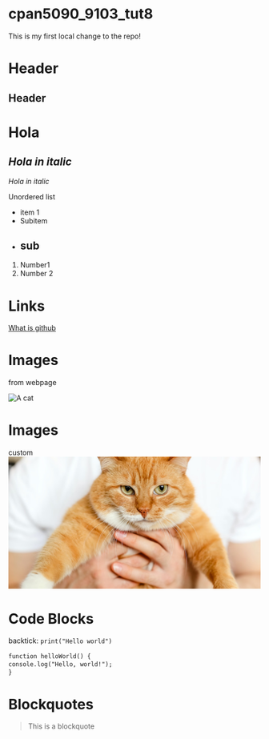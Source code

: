 # cpan5090_9103_tut8
This is my first local change to the repo!

# Header
## Header 

# **Hola**
## *Hola in italic*
*Hola in italic*

Unordered list
- item 1
 - Subitem 
  - ## sub

  1. Number1
  2. Number 2

  # Links
  [What is github](https://www.youtube.com/watch?v=pBy1zgt0XPc)

# Images 
from webpage

![A cat](https://placekitten.com/200/300)

# Images 
custom 
![A cat](readmeImages/karen.jpg)

# Code Blocks
backtick:
`print("Hello world")`

```
function helloWorld() {
console.log("Hello, world!");
}
```
# Blockquotes
> This is a blockquote